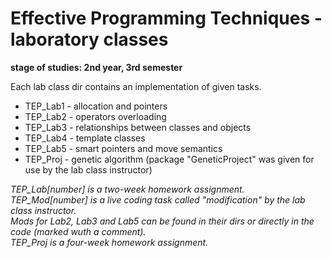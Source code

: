 # Effective Programming Techniques - laboratory classes
__stage of studies: 2nd year, 3rd semester__

Each lab class dir contains an implementation of given tasks.

* TEP_Lab1 - allocation and pointers
* TEP_Lab2 - operators overloading
* TEP_Lab3 - relationships between classes and objects
* TEP_Lab4 - template classes
* TEP_Lab5 - smart pointers and move semantics
* TEP_Proj - genetic algorithm (package "GeneticProject" was given for use by the lab class instructor)

_TEP\_Lab[number] is a two-week homework assignment.<br>_
_TEP\_Mod[number] is a live coding task called "modification" by the lab class instructor.<br>_
_Mods for Lab2, Lab3 and Lab5 can be found in their dirs or directly in the code (marked wuth a comment).<br>_
_TEP_Proj is a four-week homework assignment._
